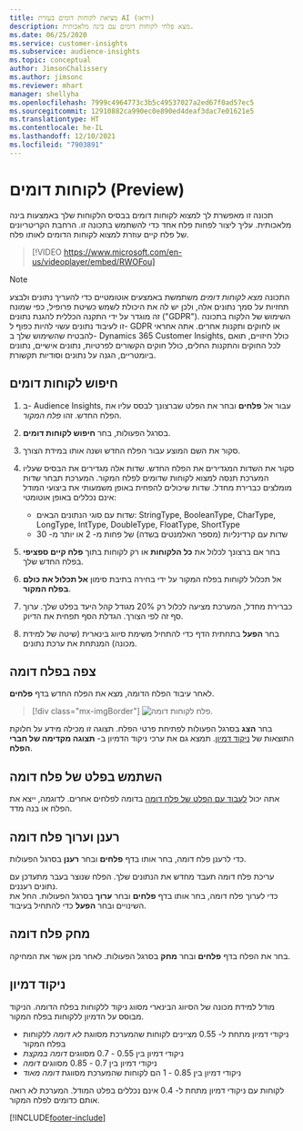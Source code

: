```yaml
---
title: מציאת לקוחות דומים בעזרת AI (וידאו)
description: מצא פלחי לקוחות דומים עם בינה מלאכותית.
ms.date: 06/25/2020
ms.service: customer-insights
ms.subservice: audience-insights
ms.topic: conceptual
author: JimsonChalissery
ms.author: jimsonc
ms.reviewer: mhart
manager: shellyha
ms.openlocfilehash: 7999c4964773c3b5c49537027a2ed67f0ad57ec5
ms.sourcegitcommit: 12910882ca990ec0e890ed4deaf3dac7e01621e5
ms.translationtype: HT
ms.contentlocale: he-IL
ms.lasthandoff: 12/10/2021
ms.locfileid: "7903891"
---
```

# <a name="similar-customers-preview"></a>לקוחות דומים (Preview)

תכונה זו מאפשרת לך למצוא לקוחות דומים בבסיס הלקוחות שלך באמצעות בינה מלאכותית. עליך ליצור לפחות פלח אחד כדי להשתמש בתכונה זו. הרחבת הקריטריונים של פלח קיים עוזרת למצוא לקוחות הדומים לאותו פלח.

> [!VIDEO https://www.microsoft.com/en-us/videoplayer/embed/RWOFou]

> [!NOTE]
> התכונה *מצא לקוחות דומים* משתמשת באמצעים אוטומטיים כדי להעריך נתונים ולבצע תחזיות על סמך נתונים אלה, ולכן יש לה את היכולת לשמש כשיטת פרופיל, כפי שמונח זה מוגדר על ידי התקנה הכללית להגנת נתונים ("GDPR"). השימוש של הלקוח בתכונה זו לעיבוד נתונים עשוי להיות כפוף ל- GDPR או לחוקים ותקנות אחרים. אתה אחראי להבטיח שהשימוש שלך ב- Dynamics 365 Customer Insights, כולל חיזויים, תואם לכל החוקים והתקנות החלים, כולל חוקים הקשורים לפרטיות, נתונים אישיים, נתונים ביומטריים, הגנה על נתונים וסודיות תקשורת.

## <a name="finding-similar-customers"></a>חיפוש לקוחות דומים

1. ב- Audience Insights, עבור אל **פלחים** ובחר את הפלט שברצונך לבסס עליו את הפלח החדש. זהו *פלח המקור*.

1. בסרגל הפעולות, בחר **חיפוש לקוחות דומים**.

1. סקור את השם המוצע עבור הפלח החדש ושנה אותו במידת הצורך.

1. סקור את השדות המגדירים את הפלח החדש. שדות אלה מגדירים את הבסיס שעליו המערכת תנסה למצוא לקוחות שדומים לפלח המקור. המערכת תבחר שדות מומלצים כברירת מחדל.
  שדות שיכולים להפחית באופן משמעותי את ביצועי המודל אינם נכללים באופן אוטומטי:
  
   - שדות עם סוגי הנתונים הבאים: StringType, BooleanType, CharType, LongType, IntType, DoubleType, FloatType, ShortType
   - שדות עם קרדינליות (מספר האלמנטים בשדה) של פחות מ- 2 או יותר מ- 30

1. בחר אם ברצונך לכלול את **כל הלקוחות** או רק לקוחות בתוך **פלח קיים ספציפי** בפלח החדש שלך.

1. אל תכלול לקוחות בפלח המקור על ידי בחירה בתיבת סימון **אל תכלול את כולם בפלח המקור**.

1. כברירת מחדל, המערכת מציעה לכלול רק 20% מגודל קהל היעד בפלט שלך. ערוך סף זה לפי הצורך. הגדלת הסף תפחית את הדיוק.

1. בחר **הפעל** בתחתית הדף כדי להתחיל משימת סיווג בינארית (שיטה של למידת מכונה) המנתחת את ערכת נתונים.

## <a name="view-the-similar-segment"></a>צפה בפלח דומה

לאחר עיבוד הפלח הדומה, מצא את הפלח החדש בדף **פלחים**.

> [!div class="mx-imgBorder"]
> ![פלח לקוחות דומה.](media/expanded-segment.png "פלח לקוחות דומה")

בחר **הצג** בסרגל הפעולות לפתיחת פרטי הפלח. תצוגה זו מכילה מידע על חלוקת התוצאות של [ניקוד דמיון](#about-similarity-scores). תמצא גם את ערכי ניקוד הדמיון ב- **תצוגה מקדימה של חברי הפלח**.

## <a name="use-the-output-of-a-similar-segment"></a>השתמש בפלט של פלח דומה

אתה יכול [לעבוד עם הפלט של פלח דומה](segments.md) בדומה לפלחים אחרים. לדוגמה, ייצא את הפלח או בנה מדד.

## <a name="refresh-and-edit-a-similar-segment"></a>רענן וערוך פלח דומה

כדי לרענן פלח דומה, בחר אותו בדף **פלחים** ובחר **רענן** בסרגל הפעולות.

עריכת פלח דומה תעבד מחדש את הנתונים שלך. הפלח שנוצר בעבר מתעדכן עם נתונים רעננים.    
כדי לערוך פלח דומה, בחר אותו בדף **פלחים** ובחר **ערוך** בסרגל הפעולות. החל את השינויים ובחר **הפעל** כדי להתחיל בעיבוד.

## <a name="delete-a-similar-segment"></a>מחק פלח דומה

בחר את הפלח בדף **פלחים** ובחר **מחק** בסרגל הפעולות. לאחר מכן אשר את המחיקה.

## <a name="about-similarity-scores"></a>ניקוד דמיון

מודל למידת מכונה של הסיווג הבינארי מסווג ניקוד ללקוחות בפלח הדומה. הניקוד מבוסס על הדמיון ללקוחות בפלח המקור.

- ניקודי דמיון מתחת ל- 0.55 מציינים לקוחות שהמערכת מסווגת *לא דומה* ללקוחות בפלח המקור
- ניקודי דמיון בין 0.55 - 0.7 מסווגים *דומה במקצת*
- ניקודי דמיון בין 0.7 - 0.85 מסווגים *דומה*
- ניקודי דמיון בין 0.85 - 1 הם לקוחות שהמערכת מסווגת *דומה מאוד*

לקוחות עם ניקודי דמיון מתחת ל- 0.4 אינם נכללים בפלט המודל. המערכת לא רואה אותם כדומים לפלח המקור.


[!INCLUDE[footer-include](../includes/footer-banner.md)]